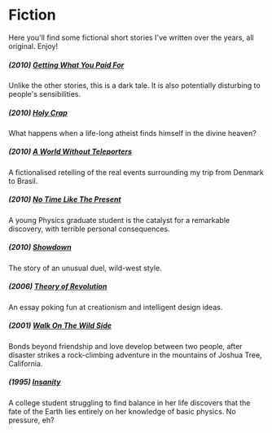# Fiction
Here you'll find some fictional short stories I've written over the years, all original. Enjoy!

##### (2010) [Getting What You Paid For](https://github.com/wltrup/Fiction-Getting-What-You-Paid-For)
Unlike the other stories, this is a dark tale. It is also potentially disturbing to people's sensibilities.

##### (2010) [Holy Crap](https://github.com/wltrup/Fiction-Holy-Crap)
What happens when a life-long atheist finds himself in the divine heaven?

##### (2010) [A World Without Teleporters](https://github.com/wltrup/Fiction-A-World-Without-Teleporters)
A fictionalised retelling of the real events surrounding my trip from Denmark to Brasil.

##### (2010) [No Time Like The Present](https://github.com/wltrup/Fiction-No-Time-Like-The-Present)
A young Physics graduate student is the catalyst for a remarkable discovery, with terrible personal consequences.

##### (2010) [Showdown](https://github.com/wltrup/Fiction-Showdown)
The story of an unusual duel, wild-west style.

##### (2006) [Theory of Revolution](https://github.com/wltrup/Fiction-Theory_of_Revolution)
An essay poking fun at creationism and intelligent design ideas.

##### (2001) [Walk On The Wild Side](https://github.com/wltrup/Fiction-Walk-On-The-Wild-Side)
Bonds beyond friendship and love develop between two people, after disaster strikes a rock-climbing adventure in the mountains of Joshua Tree, California.

##### (1995) [Insanity](https://github.com/wltrup/Fiction-Insanity)
A college student struggling to find balance in her life discovers that the fate of the Earth lies entirely on her knowledge of basic physics. No pressure, eh?
